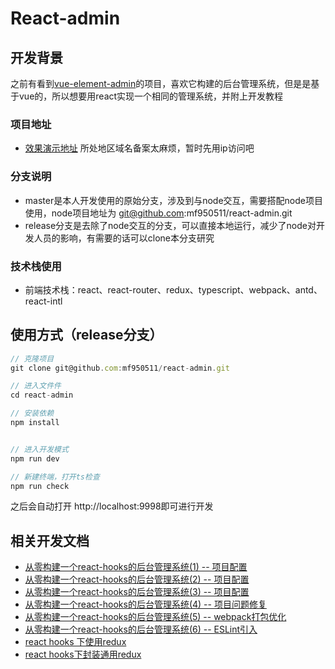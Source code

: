 <!--
 * @Author: your name
 * @Date: 2020-07-08 11:50:26
 * @LastEditTime: 2020-07-16 10:52:55
 * @LastEditors: Please set LastEditors
 * @Description: In User Settings Edit
 * @FilePath: \react-admin\readme.md
--> 
# React-admin

## 开发背景

之前有看到[vue-element-admin](https://github.com/PanJiaChen/vue-element-admin)的项目，喜欢它构建的后台管理系统，但是是基于vue的，所以想要用react实现一个相同的管理系统，并附上开发教程

### 项目地址

- [效果演示地址](http://47.104.71.163/react-admin/index.html#/login) 所处地区域名备案太麻烦，暂时先用ip访问吧

### 分支说明

- master是本人开发使用的原始分支，涉及到与node交互，需要搭配node项目使用，node项目地址为 git@github.com:mf950511/react-admin.git 
- release分支是去除了node交互的分支，可以直接本地运行，减少了node对开发人员的影响，有需要的话可以clone本分支研究

### 技术栈使用

- 前端技术栈：react、react-router、redux、typescript、webpack、antd、react-intl

## 使用方式（release分支）

```js
// 克隆项目
git clone git@github.com:mf950511/react-admin.git

// 进入文件件
cd react-admin

// 安装依赖
npm install


// 进入开发模式
npm run dev

// 新建终端，打开ts检查
npm run check
```

之后会自动打开 http://localhost:9998即可进行开发

## 相关开发文档

- [从零构建一个react-hooks的后台管理系统(1) -- 项目配置](http://47.104.71.163/blog/react_md_1/)
- [从零构建一个react-hooks的后台管理系统(2) -- 项目配置](http://47.104.71.163/blog/react_md_2/)
- [从零构建一个react-hooks的后台管理系统(3) -- 项目配置](http://47.104.71.163/blog/react_md_3/)
- [从零构建一个react-hooks的后台管理系统(4) -- 项目问题修复](http://47.104.71.163/blog/react_md_4/)
- [从零构建一个react-hooks的后台管理系统(5) -- webpack打包优化](http://47.104.71.163/blog/react_md_5/)
- [从零构建一个react-hooks的后台管理系统(6) -- ESLint引入](http://47.104.71.163/blog/react_md_6/)
- [react hooks 下使用redux](https://juejin.im/post/5f0d80d65188252e884e8228)
- [react hooks下封装通用redux](https://juejin.im/post/5f0d95e66fb9a07eb90cbdd8)

